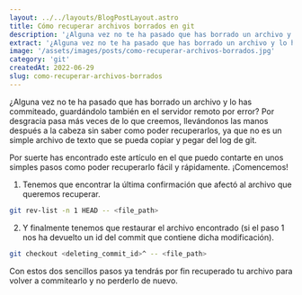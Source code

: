 ```yaml
---
layout: ../../layouts/BlogPostLayout.astro
title: Cómo recuperar archivos borrados en git
description: '¿Alguna vez no te ha pasado que has borrado un archivo y lo has commiteado, guardandolo tambien en el servidor remoto por error?'
extract: '¿Alguna vez no te ha pasado que has borrado un archivo y lo has commiteado, guardandolo tambien en el servidor remoto por error?'
image: '/assets/images/posts/como-recuperar-archivos-borrados.jpg'
category: 'git'
createdAt: 2022-06-29
slug: como-recuperar-archivos-borrados
---
```


¿Alguna vez no te ha pasado que has borrado un archivo y lo has commiteado, guardándolo también en el servidor remoto por error? Por desgracia pasa más veces de lo que creemos, llevándonos las manos después a la cabeza sin saber como poder recuperarlos, ya que no es un simple archivo de texto que se pueda copiar y pegar del log de git.

Por suerte has encontrado este artículo en el que puedo contarte en unos simples pasos como poder recuperarlo fácil y rápidamente. ¡Comencemos!

1. Tenemos que encontrar la última confirmación que afectó al archivo que queremos recuperar.

```bash
git rev-list -n 1 HEAD -- <file_path>
```

2. Y finalmente tenemos que restaurar el archivo encontrado (si el paso 1 nos ha devuelto un id del commit que contiene dicha modificación).

```bash
git checkout <deleting_commit_id>^ -- <file_path>
```

Con estos dos sencillos pasos ya tendrás por fin recuperado tu archivo para volver a commitearlo y no perderlo de nuevo.
